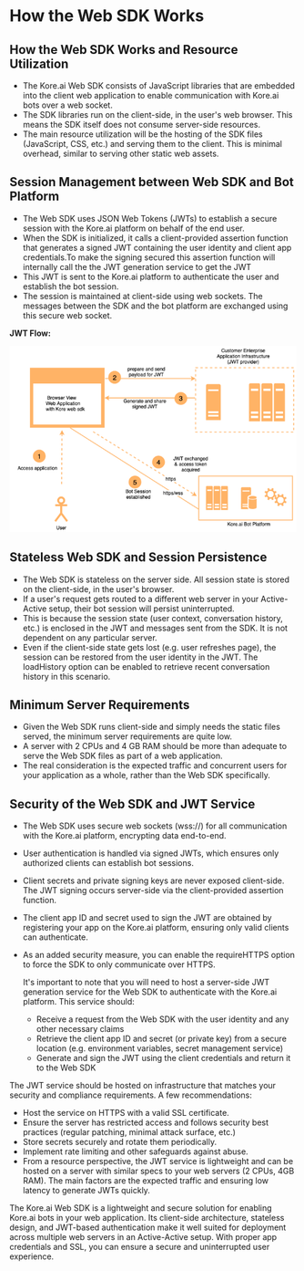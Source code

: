 # How the Web SDK Works



## How the Web SDK Works and Resource Utilization



* The Kore.ai Web SDK consists of JavaScript libraries that are embedded into the client web application to enable communication with Kore.ai bots over a web socket.
* The SDK libraries run on the client-side, in the user's web browser. This means the SDK itself does not consume server-side resources.
* The main resource utilization will be the hosting of the SDK files (JavaScript, CSS, etc.) and serving them to the client. This is minimal overhead, similar to serving other static web assets.

## Session Management between Web SDK and Bot Platform



* The Web SDK uses JSON Web Tokens (JWTs) to establish a secure session with the Kore.ai platform on behalf of the end user.
* When the SDK is initialized, it calls a client-provided assertion function that generates a signed JWT containing the user identity and client app credentials.To make the signing secured this assertion function will internally call the the JWT generation service to get the JWT
* This JWT is sent to the Kore.ai platform to authenticate the user and establish the bot session.
* The session is maintained at client-side using web sockets. The messages between the SDK and the bot platform are exchanged using this secure web socket.

**JWT Flow:**




![JWT Flow](./images/JWT-flow.png "JWT Flow")


## Stateless Web SDK and Session Persistence



* The Web SDK is stateless on the server side. All session state is stored on the client-side, in the user's browser.
* If a user's request gets routed to a different web server in your Active-Active setup, their bot session will persist uninterrupted.
* This is because the session state (user context, conversation history, etc.) is enclosed in the JWT and messages sent from the SDK. It is not dependent on any particular server.
* Even if the client-side state gets lost (e.g. user refreshes page), the session can be restored from the user identity in the JWT. The loadHistory option can be enabled to retrieve recent conversation history in this scenario.

## Minimum Server Requirements



* Given the Web SDK runs client-side and simply needs the static files served, the minimum server requirements are quite low.
* A server with 2 CPUs and 4 GB RAM should be more than adequate to serve the Web SDK files as part of a web application.
* The real consideration is the expected traffic and concurrent users for your application as a whole, rather than the Web SDK specifically.

## Security of the Web SDK and JWT Service



* The Web SDK uses secure web sockets (wss://) for all communication with the Kore.ai platform, encrypting data end-to-end.
* User authentication is handled via signed JWTs, which ensures only authorized clients can establish bot sessions.
* Client secrets and private signing keys are never exposed client-side. The JWT signing occurs server-side via the client-provided assertion function.
* The client app ID and secret used to sign the JWT are obtained by registering your app on the Kore.ai platform, ensuring only valid clients can authenticate.
* As an added security measure, you can enable the requireHTTPS option to force the SDK to only communicate over HTTPS.

    It's important to note that you will need to host a server-side JWT generation service for the Web SDK to authenticate with the Kore.ai platform. This service should:

    * Receive a request from the Web SDK with the user identity and any other necessary claims
    * Retrieve the client app ID and secret (or private key) from a secure location (e.g. environment variables, secret management service)
    * Generate and sign the JWT using the client credentials and return it to the Web SDK


The JWT service should be hosted on infrastructure that matches your security and compliance requirements. A few recommendations:


* Host the service on HTTPS with a valid SSL certificate.
* Ensure the server has restricted access and follows security best practices (regular patching, minimal attack surface, etc.)
* Store secrets securely and rotate them periodically.
* Implement rate limiting and other safeguards against abuse.
* From a resource perspective, the JWT service is lightweight and can be hosted on a server with similar specs to your web servers (2 CPUs, 4GB RAM). The main factors are the expected traffic and ensuring low latency to generate JWTs quickly.

The Kore.ai Web SDK is a lightweight and secure solution for enabling Kore.ai bots in your web application. Its client-side architecture, stateless design, and JWT-based authentication make it well suited for deployment across multiple web servers in an Active-Active setup. With proper app credentials and SSL, you can ensure a secure and uninterrupted user experience.
